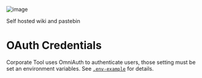 ![image](https://raw.githubusercontent.com/csexton/corporate-tool/master/graphics/github-readme.png)

Self hosted wiki and pastebin

# OAuth Credentials

Corporate Tool uses OmniAuth to authenticate users, those setting must be set an environment variables. See [`.env-example`](https://github.com/csexton/corporate-tool/blob/master/.env-example) for details.

